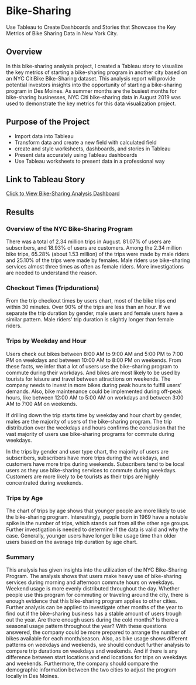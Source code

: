 # Bike-Sharing
Use Tableau to Create Dashboards and Stories that Showcase the Key Metrics of Bike Sharing Data in New York City.

## Overview
In this bike-sharing analysis project, I created a Tableau story to visualize the key metrics of starting a bike-sharing program in another city based on an NYC CitiBike Bike-Sharing dataset. This analysis report will provide potential investors insights into the opportunity of starting a bike-sharing program in Des Moines. As summer months are the busiest months for bike-sharing businesses, NYC Citi bike-sharing data in August 2019 was used to demonstrate the key metrics for this data visualization project. 

## Purpose of the Project
- Import data into Tableau
- Transform data and create a new field with calculated field
- create and style worksheets, dashboards, and stories in Tableau
- Present data accurately using Tableau dashboards
- Use Tableau worksheets to present data in a professional way

## Link to Tableau Story
<a href="https://public.tableau.com/app/profile/wuyang.wang/viz/NYCBikeSharingDataAnalysis/Story1#1" target="_blank">Click to View Bike-Sharing Analysis Dashboard</a>

## Results
### Overview of the NYC Bike-Sharing Program
There was a total of 2.34 million trips in August. 81.07% of users are subscribers, and 18.93% of users are customers. Among the 2.34 million bike trips, 65.28% (about 1.53 million) of the trips were made by male riders and 25.10% of the trips were made by females. Male riders use bike-sharing services almost three times as often as female riders. More investigations are needed to understand the reason. 

### Checkout Times (Tripdurations)
From the trip checkout times by users chart, most of the bike trips end within 30 minutes. Over 90% of the trips are less than an hour. If we separate the trip duration by gender, male users and female users have a similar pattern. Male riders' trip duration is slightly longer than female riders. 

### Trips by Weekday and Hour
Users check out bikes between 8:00 AM to 9:00 AM and 5:00 PM to 7:00 PM on weekdays and between 10:00 AM to 8:00 PM on weekends. From these facts, we infer that a lot of users use the bike-sharing program to commute during their workdays. And bikes are most likely to be used by tourists for leisure and travel between attractions on weekends. The company needs to invest in more bikes during peak hours to fulfill users' demands. Also, bike maintenance could be implemented during off-peak hours, like between 12:00 AM to 5:00 AM on workdays and between 3:00 AM to 7:00 AM on weekends.

If drilling down the trip starts time by weekday and hour chart by gender, males are the majority of users of the bike-sharing program. The trip distribution over the weekdays and hours confirms the conclusion that the vast majority of users use bike-sharing programs for commute during weekdays.

In the trips by gender and user type chart, the majority of users are subscribers, subscribers have more trips during the weekdays, and customers have more trips during weekends. Subscribers tend to be local users as they use bike-sharing services to commute during weekdays. Customers are more likely to be tourists as their trips are highly concentrated during weekends.

### Trips by Age
The chart of trips by age shows that younger people are more likely to use the bike-sharing program. Interestingly, people born in 1969 have a notable spike in the number of trips, which stands out from all the other age groups. Further investigation is needed to determine if the data is valid and why the case. Generally, younger users have longer bike usage time than older users based on the average trip duration by age chart. 

### Summary
This analysis has given insights into the utilization of the NYC Bike-Sharing Program. The analysis shows that users make heavy use of bike-sharing services during morning and afternoon commute hours on weekdays. Weekend usage is more evenly distributed throughout the day. Whether people use this program for commuting or traveling around the city, there is enough evidence that this bike-sharing program applies to other cities. 
Further analysis can be applied to investigate other months of the year to find out if the bike-sharing business has a stable amount of users trough out the year. Are there enough users during the cold months? Is there a seasonal usage pattern throughout the year? With these questions answered, the company could be more prepared to arrange the number of bikes available for each month/season. Also, as bike usage shows different patterns on weekdays and weekends, we should conduct further analysis to compare trip durations on weekdays and weekends. And if there is any difference between start locations and end locations for trips on weekdays and weekends. Furthermore, the company should compare the demographic information between the two cities to adjust the program locally in Des Moines. 
